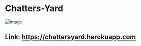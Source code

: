 # Chatters-Yard

![image](https://user-images.githubusercontent.com/56603301/156161926-4621e3fe-4b70-4110-b795-bee23057f575.png)



## Link: https://chattersyard.herokuapp.com

